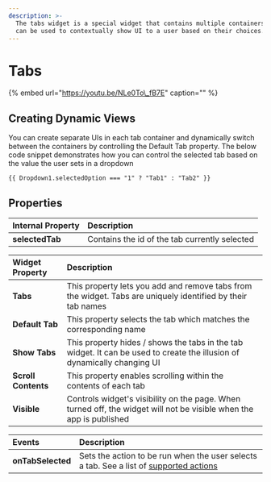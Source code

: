 ```yaml
---
description: >-
  The tabs widget is a special widget that contains multiple containers. Tabs
  can be used to contextually show UI to a user based on their choices.
---
```


# Tabs

{% embed url="https://youtu.be/NLe0To\_fB7E" caption="" %}

## Creating Dynamic Views

You can create separate UIs in each tab container and dynamically switch between the containers by controlling the Default Tab property. The below code snippet demonstrates how you can control the selected tab based on the value the user sets in a dropdown

```text
{{ Dropdown1.selectedOption === "1" ? "Tab1" : "Tab2" }}
```

## Properties

| Internal Property | Description |
| :--- | :--- |
| **selectedTab** | Contains the id of the tab currently selected |

| Widget Property | Description |
| :--- | :--- |
| **Tabs** | This property lets you add and remove tabs from the widget. Tabs are uniquely identified by their tab names |
| **Default Tab** | This property selects the tab which matches the corresponding name |
| **Show Tabs** | This property hides / shows the tabs in the tab widget. It can be used to create the illusion of dynamically changing UI |
| **Scroll Contents** | This property enables scrolling within the contents of each tab |
| **Visible** | Controls widget's visibility on the page. When turned off, the widget will not be visible when the app is published |

| Events | Description |
| :--- | :--- |
| **onTabSelected** | Sets the action to be run when the user selects a tab. See a list of [supported actions](../core-concepts/writing-code/appsmith-framework.md) |

